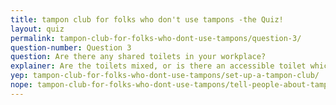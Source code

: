 ```yaml
---
title: tampon club for folks who don't use tampons -the Quiz!
layout: quiz
permalink: tampon-club-for-folks-who-dont-use-tampons/question-3/
question-number: Question 3
question: Are there any shared toilets in your workplace?
explainer: Are the toilets mixed, or is there an accessible toilet which is un-gendered?
yep: tampon-club-for-folks-who-dont-use-tampons/set-up-a-tampon-club/
nope: tampon-club-for-folks-who-dont-use-tampons/tell-people-about-tampon-club/
---
```


